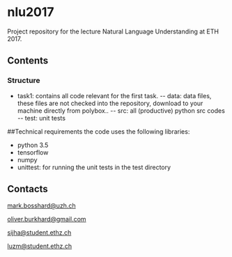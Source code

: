 # nlu2017

Project repository for the lecture Natural Language Understanding at ETH 2017.

## Contents

### Structure
 - task1:  contains all code relevant for the first task.
 -- data: data files, these files are not checked into the repository, download to your machine directly from polybox..
 -- src: all (productive) python src codes
 -- test: unit tests

##Technical requirements
the code uses the following libraries:
 - python 3.5
 - tensorflow
 - numpy
 - unittest: for running the unit tests in the test directory



## Contacts
mark.bosshard@uzh.ch

oliver.burkhard@gmail.com

sijha@student.ethz.ch

luzm@student.ethz.ch

